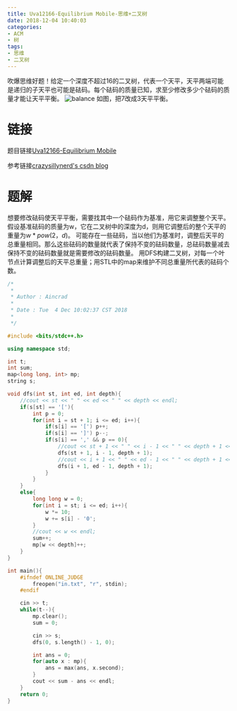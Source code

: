 ```yaml
---
title: Uva12166-Equilibrium Mobile-思维+二叉树
date: 2018-12-04 10:40:03
categories:
- ACM
- 树
tags:
- 思维
- 二叉树
---
```

吹爆思维好题！给定一个深度不超过16的二叉树，代表一个天平，天平两端可能是递归的子天平也可能是砝码。每个砝码的质量已知，求至少修改多少个砝码的质量才能让天平平衡。
![balance](/balance.png)
如图，把7改成3天平平衡。
<!--more-->
# 链接
题目链接[Uva12166-Equilibrium Mobile](https://vjudge.net/problem/UVA-12166)

参考链接[crazysillynerd's csdn blog](https://blog.csdn.net/crazysillynerd/article/details/43876123)

# 题解
想要修改砝码使天平平衡，需要找其中一个砝码作为基准，用它来调整整个天平。假设基准砝码的质量为w，它在二叉树中的深度为d，则用它调整后的整个天平的重量为$w * pow(2，d)$。
可能存在一些砝码，当以他们为基准时，调整后天平的总重量相同。那么这些砝码的数量就代表了保持不变的砝码数量，总砝码数量减去保持不变的砝码数量就是需要修改的砝码数量。
用DFS构建二叉树，对每一个叶节点计算调整后的天平总重量；用STL中的map来维护不同总重量所代表的砝码个数。

```C++
/*
 *
 * Author : Aincrad
 *
 * Date : Tue  4 Dec 10:02:37 CST 2018
 *
 */

#include <bits/stdc++.h>

using namespace std;

int t;
int sum;
map<long long, int> mp;
string s;

void dfs(int st, int ed, int depth){
    //cout << st << " " << ed << " " << depth << endl;
    if(s[st] == '['){
        int p = 0;
        for(int i = st + 1; i <= ed; i++){
            if(s[i] == '[') p++;
            if(s[i] == ']') p--;
            if(s[i] == ',' && p == 0){
                //cout << st + 1 << " " << i - 1 << " " << depth + 1 << endl;
                dfs(st + 1, i - 1, depth + 1);
                //cout << i + 1 << " " << ed - 1 << " " << depth + 1 << endl;
                dfs(i + 1, ed - 1, depth + 1);
            }
        }
    }
    else{
        long long w = 0;
        for(int i = st; i <= ed; i++){
            w *= 10;
            w += s[i] - '0';
        }
        //cout << w << endl;
        sum++;
        mp[w << depth]++;
    }
}

int main(){
    #ifndef ONLINE_JUDGE
        freopen("in.txt", "r", stdin);
    #endif

    cin >> t;
    while(t--){
        mp.clear();
        sum = 0;

        cin >> s;
        dfs(0, s.length() - 1, 0);

        int ans = 0;
        for(auto x : mp){
            ans = max(ans, x.second);
        }
        cout << sum - ans << endl;
    }
    return 0;
}
```
